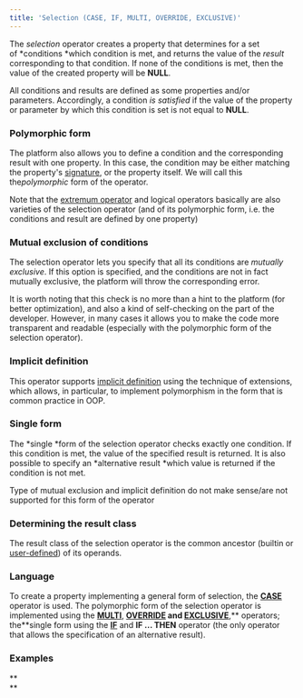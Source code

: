 ```yaml
---
title: 'Selection (CASE, IF, MULTI, OVERRIDE, EXCLUSIVE)'
---
```


The *selection* operator creates a property that determines for a set of *conditions *which condition is met, and returns the value of the *result* corresponding to that condition. If none of the conditions is met, then the value of the created property will be **NULL**. 

All conditions and results are defined as some properties and/or parameters. Accordingly, a condition *is satisfied* if the value of the property or parameter by which this condition is set is not equal to **NULL**. 

### Polymorphic form

The platform also allows you to define a condition and the corresponding result with one property. In this case, the condition may be either matching the property's [signature](Property_signature_CLASS_.md), or the property itself. We will call this the*polymorphic* form of the operator.

Note that the [extremum operator](Extremum_MAX_MIN_.md) and logical operators basically are also varieties of the selection operator (and of its polymorphic form, i.e. the conditions and result are defined by one property)

### Mutual exclusion of conditions

The selection operator lets you specify that all its conditions are *mutually exclusive*. If this option is specified, and the conditions are not in fact mutually exclusive, the platform will throw the corresponding error.

It is worth noting that this check is no more than a hint to the platform (for better optimization), and also a kind of self-checking on the part of the developer. However, in many cases it allows you to make the code more transparent and readable (especially with the polymorphic form of the selection operator).

### Implicit definition

This operator supports [implicit definition](Property_extension.md) using the technique of extensions, which allows, in particular, to implement polymorphism in the form that is common practice in OOP.

### Single form

The *single *form of the selection operator checks exactly one condition. If this condition is met, the value of the specified result is returned. It is also possible to specify an *alternative result *which value is returned if the condition is not met.

Type of mutual exclusion and implicit definition do not make sense/are not supported for this form of the operator

### Determining the result class

The result class of the selection operator is the common ancestor (builtin or [user-defined](User-classes_2228341.html#Userclasses-commonparentclass)) of its operands.

### Language

To create a property implementing a general form of selection, the **[CASE](CASE_operator.md)** operator is used. The polymorphic form of the selection operator is implemented using the **[MULTI](MULTI_operator.md)**, **[OVERRIDE](OVERRIDE_operator.md) and [EXCLUSIVE](EXCLUSIVE_operator.md)**,** operators; the**single form using the **[IF](IF_operator.md)** and **IF ... THEN** operator (the only operator that allows the specification of an alternative result).

### Examples











**  
**

  

